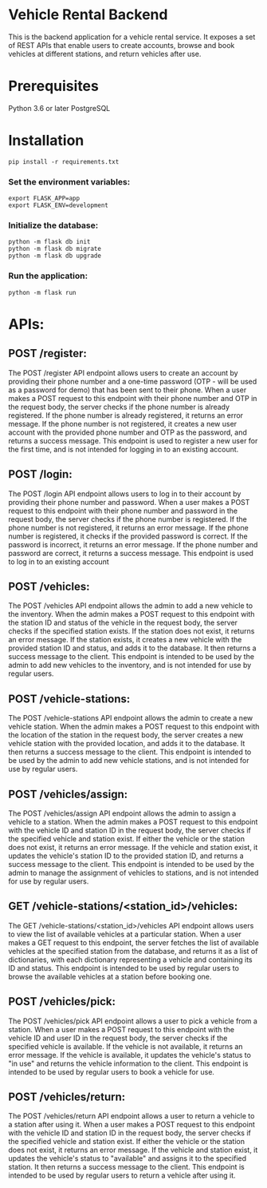 # Vehicle Rental Backend

This is the backend application for a vehicle rental service. It exposes a set of REST APIs that enable users to create accounts, browse and book vehicles at different stations, and return vehicles after use.

# Prerequisites

Python 3.6 or later
PostgreSQL

# Installation

`pip install -r requirements.txt`

### Set the environment variables:

```
export FLASK_APP=app
export FLASK_ENV=development
```

### Initialize the database:

```
python -m flask db init
python -m flask db migrate
python -m flask db upgrade
```

### Run the application:
`python -m flask run`

# APIs:

## POST /register:
The POST /register API endpoint allows users to create an account by providing their phone number and a one-time password (OTP - will be used as a password for demo) that has been sent to their phone. When a user makes a POST request to this endpoint with their phone number and OTP in the request body, the server checks if the phone number is already registered. If the phone number is already registered, it returns an error message. If the phone number is not registered, it creates a new user account with the provided phone number and OTP as the password, and returns a success message. This endpoint is used to register a new user for the first time, and is not intended for logging in to an existing account.

## POST /login:
The POST /login API endpoint allows users to log in to their account by providing their phone number and password. When a user makes a POST request to this endpoint with their phone number and password in the request body, the server checks if the phone number is registered. If the phone number is not registered, it returns an error message. If the phone number is registered, it checks if the provided password is correct. If the password is incorrect, it returns an error message. If the phone number and password are correct, it returns a success message. This endpoint is used to log in to an existing account

## POST /vehicles:
The POST /vehicles API endpoint allows the admin to add a new vehicle to the inventory. When the admin makes a POST request to this endpoint with the station ID and status of the vehicle in the request body, the server checks if the specified station exists. If the station does not exist, it returns an error message. If the station exists, it creates a new vehicle with the provided station ID and status, and adds it to the database. It then returns a success message to the client. This endpoint is intended to be used by the admin to add new vehicles to the inventory, and is not intended for use by regular users.

## POST /vehicle-stations:
The POST /vehicle-stations API endpoint allows the admin to create a new vehicle station. When the admin makes a POST request to this endpoint with the location of the station in the request body, the server creates a new vehicle station with the provided location, and adds it to the database. It then returns a success message to the client. This endpoint is intended to be used by the admin to add new vehicle stations, and is not intended for use by regular users.

## POST /vehicles/assign:
The POST /vehicles/assign API endpoint allows the admin to assign a vehicle to a station. When the admin makes a POST request to this endpoint with the vehicle ID and station ID in the request body, the server checks if the specified vehicle and station exist. If either the vehicle or the station does not exist, it returns an error message. If the vehicle and station exist, it updates the vehicle's station ID to the provided station ID, and returns a success message to the client. This endpoint is intended to be used by the admin to manage the assignment of vehicles to stations, and is not intended for use by regular users.

## GET /vehicle-stations/<station_id>/vehicles:
The GET /vehicle-stations/<station_id>/vehicles API endpoint allows users to view the list of available vehicles at a particular station. When a user makes a GET request to this endpoint, the server fetches the list of available vehicles at the specified station from the database, and returns it as a list of dictionaries, with each dictionary representing a vehicle and containing its ID and status. This endpoint is intended to be used by regular users to browse the available vehicles at a station before booking one.

## POST /vehicles/pick:
The POST /vehicles/pick API endpoint allows a user to pick a vehicle from a station. When a user makes a POST request to this endpoint with the vehicle ID and user ID in the request body, the server checks if the specified vehicle is available. If the vehicle is not available, it returns an error message. If the vehicle is available, it updates the vehicle's status to "in use" and returns the vehicle information to the client. This endpoint is intended to be used by regular users to book a vehicle for use.

## POST /vehicles/return:
The POST /vehicles/return API endpoint allows a user to return a vehicle to a station after using it. When a user makes a POST request to this endpoint with the vehicle ID and station ID in the request body, the server checks if the specified vehicle and station exist. If either the vehicle or the station does not exist, it returns an error message. If the vehicle and station exist, it updates the vehicle's status to "available" and assigns it to the specified station. It then returns a success message to the client. This endpoint is intended to be used by regular users to return a vehicle after using it.
